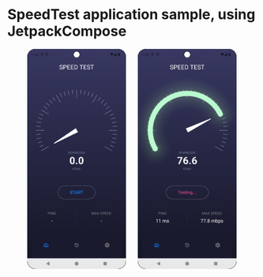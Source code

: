 

# SpeedTest application sample, using JetpackCompose


<p align="center">
  <img src="https://github.com/amirdorri/speedTestApp/blob/master/app/src/main/res/drawable/first.png" alt="First Image" width="200" style="margin-right: 20px;"/>
  <img src="https://github.com/amirdorri/speedTestApp/blob/master/app/src/main/res/drawable/second.png" alt="Second Image" width="200"/>
</p>





